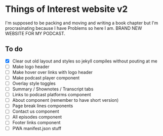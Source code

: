 # Things of Interest website v2

I'm supposed to be packing and moving and writing a book chapter but I'm procrasinating because I have Problems so here I am. BRAND NEW WEBSITE FOR MY PODCAST.

## To do

- [x] Clear out old layout and styles so jekyll compiles without pouting at me
- [ ] Make logo header
- [ ] Make hover over links with logo header
- [ ] Make podcast player component
- [ ] Overlay style toggles
- [ ] Summary / Shownotes / Transcript tabs
- [ ] Links to podcast platforms component
- [ ] About component (remember to have short version)
- [ ] Page break lines components
- [ ] Contact us component
- [ ] All episodes component
- [ ] Footer links component
- [ ] PWA manifest.json stuff